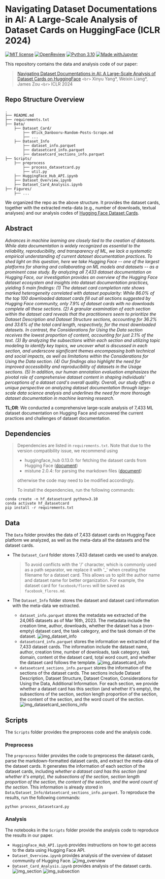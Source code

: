 # Navigating Dataset Documentations in AI: A Large-Scale Analysis of Dataset Cards on HuggingFace (ICLR 2024)

[![MIT license](https://img.shields.io/badge/License-MIT-blue.svg)](https://lbesson.mit-license.org/)
[![OpenReview](https://img.shields.io/badge/OpenReview-MTex8qKavoS-green.svg)](https://openreview.net/forum?id=xC8xh2RSs2&noteId=dTUqhKV1ON)
[![Python 3.10](https://img.shields.io/badge/python-3.10-blue.svg)](https://www.python.org/downloads/release/python-3100/)
[![Made withJupyter](https://img.shields.io/badge/Made%20with-Jupyter-orange?style=for-the-badge&logo=Jupyter)](https://jupyter.org/try)

This repository contains the data and analysis code of our paper:

> [Navigating Dataset Documentations in AI: A Large-Scale Analysis of Dataset Cards on HuggingFace](https://openreview.net/forum?id=xC8xh2RSs2&noteId=dTUqhKV1ON) `<br>`
> Xinyu Yang\*, Weixin Liang\*, James Zou `<br>`
> ICLR 2024

## Repo Structure Overview

```plain
.
├── README.md
├── requirements.txt
├── Data/
    ├── Dataset_Card/ 
        ├── 0Tick_Danbooru-Random-Posts-Scrape.md
        ├── ...
    ├── Dataset_Info
        ├── dataset_info.parquet
        ├── datasetcard_info.parquet
        ├── datasetcard_sections_info.parquet
├── Scripts/
    ├── preprocess
    	├── process_datasetcard.py
    	├── util.py
    ├── HuggingFace_Hub_API.ipynb
    ├── Dataset_Overview.ipynb
    ├── Dataset_Card_Analysis.ipynb
├── Figures/
    ├── ...
```

We organized the repo as the above structure. It provides the dataset cards, together with the extracted meta-data (e.g., number of downloads, textual analyses) and our analysis codes of [Hugging Face Dataset Cards](https://huggingface.co/docs/hub/datasets-cards).

## Abstract

*Advances in machine learning are closely tied to the creation of datasets. While data documentation is widely recognized as essential to the reliability, reproducibility, and transparency of ML, we lack a systematic empirical understanding of current dataset documentation practices. To shed light on this question, here we take Hugging Face -- one of the largest platforms for sharing and collaborating on ML models and datasets --  as a prominent case study. By analyzing all 7,433 dataset documentation on Hugging Face, our investigation provides an overview of the Hugging Face dataset ecosystem and insights into dataset documentation practices, yielding 5 main findings: (1) The dataset card completion rate shows marked heterogeneity correlated with dataset popularity: While 86.0% of the top 100 downloaded dataset cards fill out all sections suggested by Hugging Face community, only 7.9% of dataset cards with no downloads complete all these sections. (2) A granular examination of each section within the dataset card reveals that the practitioners seem to prioritize the Dataset Description and Dataset Structure sections, accounting for 36.2% and 33.6% of the total card length, respectively, for the most downloaded datasets. In contrast, the Considerations for Using the Data section receives the lowest proportion of content, accounting for just 2.1% of the text. (3) By analyzing the subsections within each section and utilizing topic modeling to identify key topics, we uncover what is discussed in each section, and underscore significant themes encompassing both technical and social impacts, as well as limitations within the Considerations for Using the Data section. (4) Our findings also highlight the need for improved accessibility and reproducibility of datasets in the Usage sections. (5) In addition, our human annotation evaluation emphasizes the pivotal role of comprehensive dataset content in shaping individuals' perceptions of a dataset card's overall quality. Overall, our study offers a unique perspective on analyzing dataset documentation through large-scale data science analysis and underlines the need for more thorough dataset documentation in machine learning research.*

**TL;DR**: We conducted a comprehensive large-scale analysis of 7,433 ML dataset documentation on Hugging Face and uncovered the current practices and challenges of dataset documentation.

## Dependencies

> Dependencies are listed in `requirements.txt`. Note that due to the version compatibility issue, we recommend using
>
> * huggingface_hub 0.13.0: for fetching the dataset cards from Hugging Face ([document](https://huggingface.co/docs/huggingface_hub/package_reference/hf_api))
> * mistune 2.0.4: for parsing the markdown files ([document](https://mistune.lepture.com/en/latest/))
>
> otherwise the code may need to be modified accordingly.
>
> To install the dependencies, run the following commands:

```
conda create -n hf_datasetcard python=3.10
conda activate hf_datasetcard
pip install -r requirements.txt
```

## Data

The `Data` folder provides the data of 7,433 dataset cards on Hugging Face platform we analyzed, as well as the meta-data all the datasets and the dataset cards.

- The `Dataset_Card` folder stores 7,433 dataset cards we used to analyze.

  > To avoid conflicts with the '/' character, which is commonly used as a path separator, we replace it with '_' when creating the filename for a dataset card. This allows us to split the author name and dataset name for better organization. For example, the dataset card for `facebook/flores` will be saved as `facebook_flores.md`.
  >
- The `Dataset_Info` folder stores the dataset and dataset card information with the meta-data we extracted.

  - `dataset_info.parquet` stores the metadata we extracted of the 24,065 datasets as of Mar 16th, 2023. The metadata include the creation time, author, downloads, whether the dataset has a (non-empty) dataset card, the task category, and the task domain of the dataset.
    ![img_dataset_info](Figures/Figure_dataset_info.png)
  - `datasetcard_info.parquet` stores the information we extracted of the 7,433 dataset cards. The information include the dataset name, author, creation time, number of downloads, task category, task domain, content ot the dataset card, total word count, and whether the dataset card follows the template.
    ![img_datasetcard_info](Figures/Figure_datasetcard_info.png)
  - `datasetcard_sections_info.parquet` stores the information of the sections of the dataset cards. The sections include Dataset Description, Dataset Structure, Dataset Creation, Considerations for Using the Data, Additional Information. For each section, we provide whether a dataset card has this section (and whether it's empty), the subsections of the section, section length proportion of the section, the content of the section, and the word count of the section.
    ![img_datasetcard_sections_info](Figures/Figure_datasetcard_sections_info.png)

## Scripts

The `Scripts` folder provides the preprocess code and the analysis code.

### Preprocess

The `preprocess` folder provides the code to preprocess the dataset cards, parse the markdown-formatted dataset cards, and extract the meta-data of the dataset cards. It generates the information of each section of the dataset cards, including *whether a dataset card has this section (and whether it's empty), the subsections of the section, section length proportion of the section, the content of the section, and the word count of the section*. This information is already stored in `Data/Dataset_Info/datasetcard_sections_info.parquet`. To reproduce the results, run the following commands:

```
python process_datasetcard.py
```

### Analysis

The notebooks in the `Scripts` folder provide the analysis code to reproduce the results in our paper.

- `HuggingFace_Hub_API.ipynb` provides instructions on how to get access to the data using Hugging Face API.
- `Dataset_Overview.ipynb` provides analysis of the overview of dataset community of Hugging Face.
  ![img_overview](Figures/Figure_overview.png)
- `Dataset_Card_Analysis.ipynb` provides analysis of the dataset cards.
  ![img_section](Figures/Figure_section_analysis.png)
  ![img_subsection](Figures/Figure_subsection.png)
